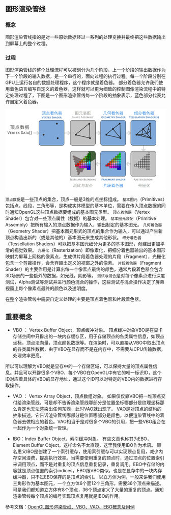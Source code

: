 ## 图形渲染管线
### 概念
图形渲染管线指的是对一些原始数据经过一系列的处理变换并最终把这些数据输出到屏幕上的整个过程。
### 过程
图形渲染管线的整个处理流程可以被划分为几个阶段，上一个阶段的输出数据作为下一个阶段的输入数据，是一个串行的，面向过程的执行过程。每一个阶段分别在GPU上运行各自的数据处理程序，这个程序就是着色器。
部分着色器允许我们使用着色语言编写自定义的着色器，这样就可以更为细致的控制图像渲染流程中的特定处理过程了，下图是一个图形渲染管线每一个阶段的抽象表示，蓝色部分代表允许自定义着色器。

![](https://raw.githubusercontent.com/iningwei/SelfPictureHost/master/Blog/20210727182112.png)

``顶点数据``是一些顶点的集合，顶点一般是3维的点坐标组成。
``基本图元``（Primitives）包括点，线段，三角形等，是构成实体模型的基本单位，需要在传入顶点数据的同时通知OpenGL这些顶点数据要组成的基本图元类型。
``顶点着色器``（Vertex Shader）包含对一些顶点属性（数据）的基本处理。
``基本图元装配``（Primitive Assembly）把所有输入的顶点数据作为输入，输出制定的基本图元。
``几何着色器``（Geometry Shader）把基本图元形式的顶点的集合作为输入，可以通过产生新顶点构造出新的（或是其他的）基本图元来生成其他形状。
``细分着色器``（Tessellation Shaders）可以把基本图元细分为更多的基本图形，创建出更加平滑的视觉效果。
``光栅化``（Rasterization）即像素化，把细分着色器输出的基本图形映射为屏幕上网格的像素点，生成供片段着色器处理的片段（Fragment），光栅化包含一个剪裁操作，会舍弃超出定义的视窗之外的像素。
``片段着色器``（Fragment Shader）的主要作用是计算出每一个像素点最终的颜色，通常片段着色器会包含3D场景的一些额外的数据，如光线，阴影等。
``测试与混合``是对每个像素点进行深度测试，Alpha测试等测试并进行颜色混合的操作，这些测试与混合操作决定了屏幕视窗上每个像素点最终的颜色以及透明度。

在整个渲染管线中需要自定义处理的主要是顶点着色器和片段着色器。 

## 重要概念
- VBO ： Vertex Buffer Object，顶点缓冲对象。
顶点缓冲对象VBO是在显卡存储空间中开辟出的一块内存缓存区，用于存储顶点的各类属性信息，如顶点坐标，顶点法向量，顶点颜色数据等。在渲染时，可以直接从VBO中取出顶点的各类属性数据，由于VBO在显存而不是在内存中，不需要从CPU传输数据，处理效率更高。

所以可以理解为VBO就是显存中的一个存储区域，可以保持大量的顶点属性信息。并且可以开辟很多个VBO，每个VBO在OpenGL中有它的唯一标识ID，这个ID对应着具体的VBO的显存地址，通过这个ID可以对特定的VBO内的数据进行存取操作。 

- VAO ： Vertex Array Object，顶点数组对象。
如果仅仅靠VBO把一堆顶点交付给渲染管线，可是却不告诉渲染管线哪部分是位置坐标哪部分是纹理坐标那么肯定也无法渲染出任何东西，此时VAO就出现了。
VAO是对顶点的结构的抽象描述，它告诉渲染管线哪部分是位置哪部分是颜色，以便渲染管线中的着色器去做相应的着色。VAO相当于是对很多个VBO的引用，把一些VBO组合在一起作为一个对象统一管理。

- IBO：Index Buffer Object，索引缓冲对象。
有些文章也称其为EBO，Element Buffer Object。这样命名不太直观，这里我使用IBO作为术语。
顾名思义IBO是创建了一个索引缓存，使用索引缓存可以实现顶点复用，减少内存空间浪费，提高执行效率。当需要使用重复的顶点时，通过顶点的位置索引来调用顶点，而不是对重复的顶点信息重复记录，重复调用。EBO中存储的内容就是顶点位置的索引indices，EBO跟VBO类似，也是在显存中的一块内存缓冲器，只不过EBO保存的是顶点的索引。
以立方体为例，一般来讲我们使用三角形作为基本图元，一个立方体6个面12个三角形，需要36个顶点来描述。可是我们都知道立方体有8个顶点，36个顶点定义了大量的重复的顶点。通知渲染管线每个顶点的编号实现顶点复用就是IBO的作用。

参考文档：[OpenGL图形渲染管线、VBO、VAO、EBO概念及用例](https://blog.csdn.net/dcrmg/article/details/53556664)